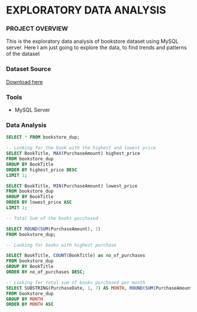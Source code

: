 # EXPLORATORY DATA ANALYSIS
### PROJECT OVERVIEW
This is the exploratory data analysis of bookstore dataset using MySQL server.
Here I am just going to explore the data, to find trends and patterns of the dataset

### Dataset Source
[Download here](https://www.kaggle.com/datasets/swaptr/layoffs-2022)

### Tools
- MySQL Server

### Data Analysis

```sql
SELECT * FROM bookstore_dup;

-- Looking for the book with the highest and lowest price
SELECT BookTitle, MAX(PurchaseAmount) highest_price
FROM bookstore_dup
GROUP BY BookTitle
ORDER BY highest_price DESC
LIMIT 1;

SELECT BookTitle, MIN(PurchaseAmount) lowest_price
FROM bookstore_dup
GROUP BY BookTitle
ORDER BY lowest_price ASC
LIMIT 1;

-- Total Sum of the books purchased

SELECT ROUND(SUM(PurchaseAmount), 2)
FROM bookstore_dup;

-- Looking for books with highest purchase

SELECT BookTitle, COUNT(BookTitle) as no_of_purchases
FROM bookstore_dup
GROUP BY BookTitle
ORDER BY no_of_purchases DESC;

-- Looking for total sum of books purchased per month
SELECT SUBSTRING(PurchaseDate, 1, 7) AS MONTH, ROUND(SUM(PurchaseAmount), 2)
FROM bookstore_dup
GROUP BY MONTH
ORDER BY MONTH ASC
```
